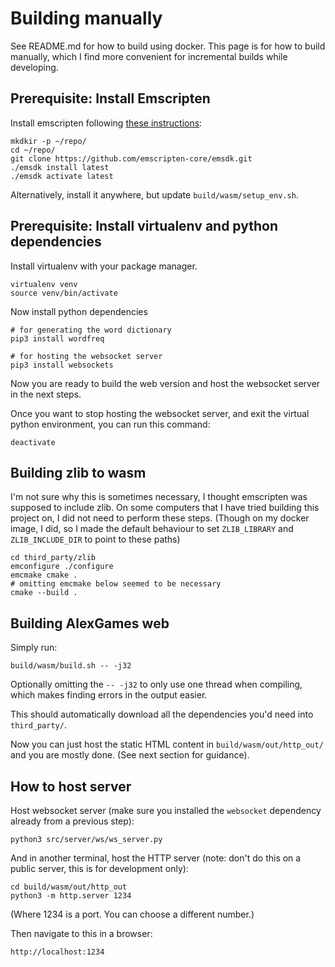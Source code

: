 # Building manually

See README.md for how to build using docker. This page is for how to build manually, which I find more convenient for incremental builds while developing.

## Prerequisite: Install Emscripten

Install emscripten following [these instructions](https://emscripten.org/docs/getting_started/downloads.html):

	mkdkir -p ~/repo/
	cd ~/repo/
	git clone https://github.com/emscripten-core/emsdk.git
	./emsdk install latest
	./emsdk activate latest

Alternatively, install it anywhere, but update `build/wasm/setup_env.sh`.

## Prerequisite: Install virtualenv and python dependencies

Install virtualenv with your package manager.

	virtualenv venv
	source venv/bin/activate

Now install python dependencies

	# for generating the word dictionary
	pip3 install wordfreq

	# for hosting the websocket server
	pip3 install websockets

Now you are ready to build the web version and host the websocket server in
the next steps.

Once you want to stop hosting the websocket server, and exit the virtual
python environment, you can run this command:

	deactivate

## Building zlib to wasm

I'm not sure why this is sometimes necessary, I thought emscripten was supposed
to include zlib. On some computers that I have tried building this project on,
I did not need to perform these steps. (Though on my docker image, I did,
so I made the default behaviour to set `ZLIB_LIBRARY` and `ZLIB_INCLUDE_DIR`
to point to these paths)

```
cd third_party/zlib
emconfigure ./configure
emcmake cmake .
# omitting emcmake below seemed to be necessary
cmake --build .
```

## Building AlexGames web

Simply run:

	build/wasm/build.sh -- -j32

Optionally omitting the `-- -j32` to only use one thread when compiling,
which makes finding errors in the output easier.

This should automatically download all the dependencies you'd need into
`third_party/`.

Now you can just host the static HTML content in `build/wasm/out/http_out/` 
and you are mostly done. (See next section for guidance).

## How to host server

Host websocket server (make sure you installed the `websocket` dependency
already from a previous step):

	python3 src/server/ws/ws_server.py

And in another terminal, host the HTTP server (note: don't do this on a
public server, this is for development only):

	cd build/wasm/out/http_out
	python3 -m http.server 1234

(Where 1234 is a port. You can choose a different number.)

Then navigate to this in a browser:

	http://localhost:1234
